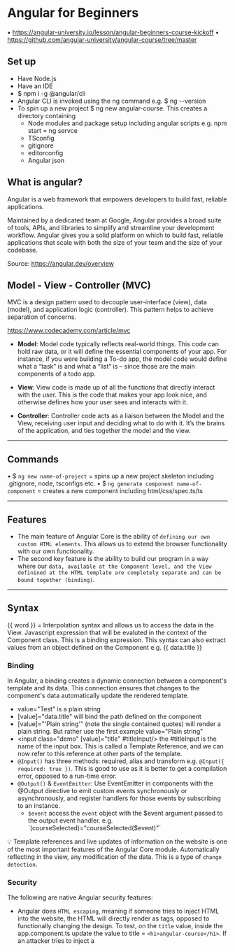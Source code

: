 # Angular for Beginners

• https://angular-university.io/lesson/angular-beginners-course-kickoff
• https://github.com/angular-university/angular-course/tree/master

## Set up 
- Have Node.js
- Have an IDE
- $ npm i -g @angular/cli
- Angular CLI is invoked using the ng command e.g. $ ng --version 
- To spin up a new project $ ng new angular-course. This creates a directory containing
   - Node modules and package setup including angular scripts e.g. npm start = ng servce
   - TSconfig
   - gitignore
   - editorconfig
   - Angular json

## What is angular?

Angular is a web framework that empowers developers to build fast, reliable applications.

Maintained by a dedicated team at Google, Angular provides a broad suite of tools, APIs, and libraries to simplify and streamline your development workflow. Angular gives you a solid platform on which to build fast, reliable applications that scale with both the size of your team and the size of your codebase.

Source: https://angular.dev/overview

## Model - View - Controller (MVC)

MVC is a design pattern used to decouple user-interface (view), data (model), and application logic (controller). This pattern helps to achieve separation of concerns.

https://www.codecademy.com/article/mvc


- **Model**: Model code typically reflects real-world things. This code can hold raw data, or it will define the essential components of your app. For instance, if you were building a To-do app, the model code would define what a “task” is and what a “list” is – since those are the main components of a todo app. 

- **View**: View code is made up of all the functions that directly interact with the user. This is the code that makes your app look nice, and otherwise defines how your user sees and interacts with it. 

- **Controller**: Controller code acts as a liaison between the Model and the View, receiving user input and deciding what to do with it. It’s the brains of the application, and ties together the model and the view.

------------------------

## Commands

• $ `ng new name-of-project` = spins up a new project skeleton including .gitignore, node, tsconfigs etc.
• $ `ng generate component name-of-component` = creates a new component including html/css/spec.ts/ts


------------------------

## Features

- The main feature of Angular Core is the ability of `defining our own custom HTML elements`. This allows us to extend the browser functionality with our own functionality.
- The second key feature is the ability to build our program in a way where our `data, available at the Component level, and the View definined at the HTML template are completely separate and can be bound together (binding)`.


------------------------

## Syntax

{{ word }} = Interpolation syntax and allows us to access the data in the View. Javascript expression that will be evaluted in the context of the Component class. This is a binding expression. This syntax can also extract values from an object defined on the Component e.g. {{ data.title }}


### Binding

In Angular, a binding creates a dynamic connection between a component's template and its data. This connection ensures that changes to the component's data automatically update the rendered template.

- value="Test" is a plain string
- [value]="data.title"  will bind the path defined on the component
- [value]="'Plain string'" (note the single contained quotes) will render a plain string. But rather use the first example value="Plain string"
- <input class="demo" [value]="title" #titleInput/> the #titleInput is the name of the input box. This is called a Template Reference, and we can now refer to this reference at other parts of the template.
- `@Input()` has three methods: required, alias and transform e.g. `@Input({ required: true })`. This is good to use as it is better to get a compilation error, opposed to a run-time error.
- `@Output()` & `EventEmitter`: Use EventEmitter in components with the @Output directive to emit custom events synchronously or asynchronously, and register handlers for those events by subscribing to an instance.
    - `$event` access the `event` object with the $event argument passed to the output event handler. e.g. `(courseSelected)="courseSelected($event)"`


💡 Template references and live updates of information on the website is one of the most important features of the Angular Core module. Automatically reflecting in the view, any modification of the data. This is a type of `change detection`.

### Security

The following are native Angular security features:

- Angular does `HTML escaping`, meaning if someone tries to inject HTML into the website, the HTML will directly render as tags, opposed to functionally changing the design. To test, on the `title` value, inside the app.component.ts update the value to   title = `<h1>angular-course</h1>`.  If an attacker tries to inject a <script> the same thing happens. The HTML is escaped and the raw HTML of the script is rendered. 



### DOM: Element - Events

Element is the most general base class from which all element objects (i.e. objects that represent elements) in a Document inherit. It only has methods and properties common to all kinds of elements. More specific classes inherit from Element.

You can add listeners for any native events, such as: click, keydown, mouseover, etc. Check out the all available events on [elements on MDN](https://developer.mozilla.org/en-US/docs/Web/API/Element#events).



⏭️ Resume at https://angular-university.io/lesson/angular-beginners-component-outputs